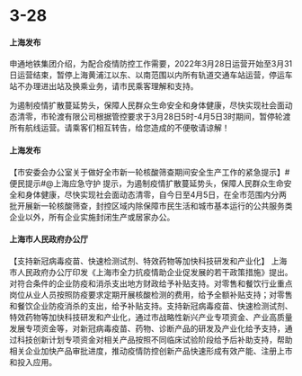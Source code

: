 # 3-28

#### 上海发布

申通地铁集团介绍，为配合疫情防控工作需要，2022年3月28日运营开始至3月31日运营结束，暂停上海黄浦江以东、以南范围以内所有轨道交通车站运营，停运车站不办理进出站及换乘业务，请市民乘客理解和支持。

为遏制疫情扩散蔓延势头，保障人民群众生命安全和身体健康，尽快实现社会面动态清零，市轮渡有限公司根据管控要求于3月28日5时-4月5日3时期间，暂停轮渡所有航线运营。请乘客们相互转告，给您造成的不便敬请谅解！

#### 上海发布

【市安委会办公室关于做好全市新一轮核酸筛查期间安全生产工作的紧急提示】#便民提示#@上海应急守护 提示，为遏制疫情扩散蔓延势头，保障人民群众生命安全和身体健康，尽快实现社会面动态清零，自今日至4月5日，在全市范围内分两批开展新一轮核酸筛查，封控区域内除保障市民生活和城市基本运行的公共服务类企业以外，所有企业实施封闭生产或居家办公。

#### 上海市人民政府办公厅

【支持新冠病毒疫苗、快速检测试剂、特效药物等加快科技研发和产业化】 上海市人民政府办公厅印发《上海市全力抗疫情助企业促发展的若干政策措施》提出。对符合条件的企业防疫和消杀支出地方财政给予补贴支持。对零售和餐饮行业重点岗位从业人员按照防疫要求定期开展核酸检测的费用，给予全额补贴支持；对零售和餐饮企业防疫消杀的支出，给予补贴支持。支持新冠病毒疫苗、快速检测试剂、特效药物等加快科技研发和产业化，通过市战略性新兴产业专项资金、产业高质量发展专项资金等，对新冠病毒疫苗、药物、诊断产品的研发及产业化给予支持，通过科技创新计划专项资金对相关产品按照不同临床试验阶段给予后补助支持，帮助相关企业加快产品审批进度，推动疫情防控创新产品快速形成有效产能、注册上市和投入应用。



